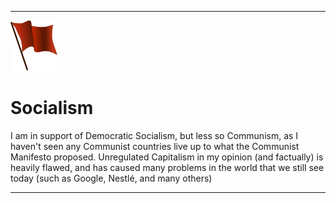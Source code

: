 
***

![75px-Red_flag_waving.svg.png](/Economics/Socialism/Images/75px-Red_flag_waving.svg.png)

# Socialism

I am in support of Democratic Socialism, but less so Communism, as I haven't seen any Communist countries live up to what the Communist Manifesto proposed. Unregulated Capitalism in my opinion (and factually) is heavily flawed, and has caused many problems in the world that we still see today (such as Google, Nestlé, and many others)

***
